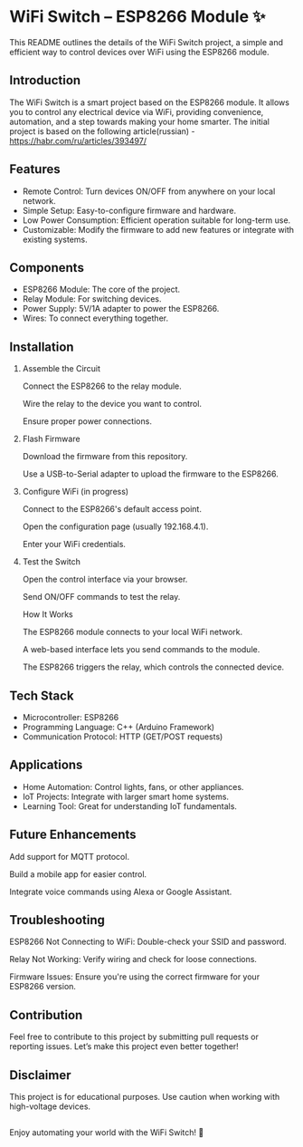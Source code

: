 # WiFi Switch – ESP8266 Module ✨

This README outlines the details of the WiFi Switch project, a simple and efficient way to control devices over WiFi using the ESP8266 module.

## Introduction

The WiFi Switch is a smart project based on the ESP8266 module. It allows you to control any electrical device via WiFi, providing convenience, automation, and a step towards making your home smarter.
The initial project is based on the following article(russian) - https://habr.com/ru/articles/393497/

## Features

- Remote Control: Turn devices ON/OFF from anywhere on your local network.
- Simple Setup: Easy-to-configure firmware and hardware.
- Low Power Consumption: Efficient operation suitable for long-term use.
- Customizable: Modify the firmware to add new features or integrate with existing systems.

## Components

- ESP8266 Module: The core of the project.
- Relay Module: For switching devices.
- Power Supply: 5V/1A adapter to power the ESP8266.
- Wires: To connect everything together.

## Installation

1. Assemble the Circuit

    Connect the ESP8266 to the relay module.

    Wire the relay to the device you want to control.

    Ensure proper power connections.

2. Flash Firmware

    Download the firmware from this repository.

    Use a USB-to-Serial adapter to upload the firmware to the ESP8266.

3. Configure WiFi (in progress)

    Connect to the ESP8266's default access point.

    Open the configuration page (usually 192.168.4.1).

    Enter your WiFi credentials.

4. Test the Switch

    Open the control interface via your browser.

    Send ON/OFF commands to test the relay.

    How It Works

    The ESP8266 module connects to your local WiFi network.

    A web-based interface lets you send commands to the module.

    The ESP8266 triggers the relay, which controls the connected device.

## Tech Stack

- Microcontroller: ESP8266
- Programming Language: C++ (Arduino Framework)
- Communication Protocol: HTTP (GET/POST requests)

## Applications

- Home Automation: Control lights, fans, or other appliances.
- IoT Projects: Integrate with larger smart home systems.
- Learning Tool: Great for understanding IoT fundamentals.

## Future Enhancements

Add support for MQTT protocol.

Build a mobile app for easier control.

Integrate voice commands using Alexa or Google Assistant.

## Troubleshooting

ESP8266 Not Connecting to WiFi: Double-check your SSID and password.

Relay Not Working: Verify wiring and check for loose connections.

Firmware Issues: Ensure you're using the correct firmware for your ESP8266 version.

## Contribution

Feel free to contribute to this project by submitting pull requests or reporting issues. Let’s make this project even better together!

## Disclaimer

This project is for educational purposes. Use caution when working with high-voltage devices.

##

Enjoy automating your world with the WiFi Switch! 🚀